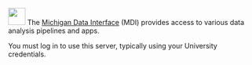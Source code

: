<img 
    src="logo/portal_blur.png" 
    height="35px" 
    style="animation: rotatePortal 1s 1 linear;" 
/> 
The 
<a href="https://midataint.github.io/" target="_mdi_docs">Michigan Data Interface</a> (MDI)
provides access to various data analysis pipelines and apps.

You must log in to use this server, typically using your University credentials.
